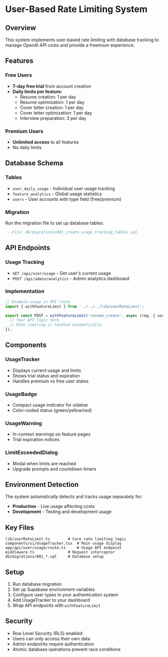 # User-Based Rate Limiting System

## Overview

This system implements user-based rate limiting with database tracking to manage OpenAI API costs and provide a freemium experience.

## Features

### Free Users
- **7-day free trial** from account creation
- **Daily limits per feature:**
  - Resume creation: 1 per day
  - Resume optimization: 1 per day  
  - Cover letter creation: 1 per day
  - Cover letter optimization: 1 per day
  - Interview preparation: 3 per day

### Premium Users
- **Unlimited access** to all features
- No daily limits

## Database Schema

### Tables
- `user_daily_usage` - Individual user usage tracking
- `feature_analytics` - Global usage statistics
- `users` - User accounts with type field (free/premium)

### Migration
Run the migration file to set up database tables:
```sql
-- File: db/migrations/001_create_usage_tracking_tables.sql
```

## API Endpoints

### Usage Tracking
- `GET /api/user/usage` - Get user's current usage
- `POST /api/admin/analytics` - Admin analytics dashboard

### Implementation
```typescript
// Example usage in API route
import { withFeatureLimit } from '../../../lib/userRateLimit';

export const POST = withFeatureLimit('resume_create', async (req, { user }) => {
  // Your API logic here
  // Rate limiting is handled automatically
});
```

## Components

### UsageTracker
- Displays current usage and limits
- Shows trial status and expiration
- Handles premium vs free user states

### UsageBadge
- Compact usage indicator for sidebar
- Color-coded status (green/yellow/red)

### UsageWarning
- In-context warnings on feature pages
- Trial expiration notices

### LimitExceededDialog
- Modal when limits are reached
- Upgrade prompts and countdown timers

## Environment Detection

The system automatically detects and tracks usage separately for:
- **Production** - Live usage affecting costs
- **Development** - Testing and development usage

## Key Files

```
lib/userRateLimit.ts        # Core rate limiting logic
components/ui/UsageTracker.tsx  # Main usage display
app/api/user/usage/route.ts     # Usage API endpoint
middleware.ts               # Request interceptor
db/migrations/001_*.sql     # Database setup
```

## Setup

1. Run database migration
2. Set up Supabase environment variables
3. Configure user types in your authentication system
4. Add UsageTracker to your dashboard
5. Wrap API endpoints with `withFeatureLimit`

## Security

- Row Level Security (RLS) enabled
- Users can only access their own data
- Admin endpoints require authentication
- Atomic database operations prevent race conditions 